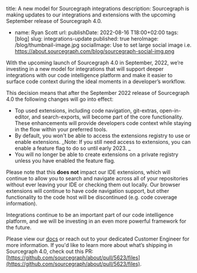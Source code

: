 
title: A new model for Sourcegraph integrations 
description: Sourcegraph is making updates to our integrations and extensions with the upcoming September release of Sourcegraph 4.0. 
  - name: Ryan Scott
    url: 
publishDate: 2022-08-16 T18:00+02:00
tags: [blog]
slug: integrations-update
published: true
heroImage: /blog/thumbnail-image.jpg
socialImage: Use to set large social image i.e.  https://about.sourcegraph.com/blog/sourcegraph-social-img.png

With the upcoming launch of Sourcegraph 4.0 in September, 2022, we’re investing in a new model for integrations that will support deeper integrations with our code intelligence platform and make it easier to surface code context during the ideal moments in a developer’s workflow. 

This decision means that after the September 2022 release of Sourcegraph 4.0 the following changes will go into effect: 

* Top used extensions, including code navigation, git-extras, open-in-editor, and search-exports, will become part of the core functionality. These enhancements will provide developers code context while staying in the flow within your preferred tools. 
* By default, you won't be able to access the extensions registry to use or enable extensions. _Note: If you still need access to extensions, you can enable a feature flag to do so until early 2023. _
* You will no longer be able to create extensions on a private registry unless you have enabled the feature flag.

Please note that this **does not** impact our IDE extensions, which will continue to allow you to search and navigate across all of your repositories without ever leaving your IDE or checking them out locally. Our browser extensions will continue to have code navigation support, but other functionality to the code host will be discontinued (e.g. code coverage information).

Integrations continue to be an important part of our code intelligence platform, and we will be investing in an even more powerful framework for the future. 

Please view our [docs](https://docs.sourcegraph.com/extensions) or reach out to your dedicated Customer Engineer for more information. If you'd like to learn more about what’s shipping in Sourcegraph 4.0, check out this PR: [https://github.com/sourcegraph/about/pull/5623/files](https://github.com/sourcegraph/about/pull/5623/files). 
